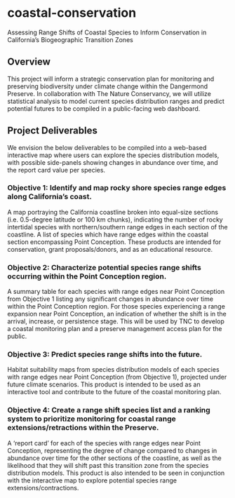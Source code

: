 # coastal-conservation
Assessing Range Shifts of Coastal Species to Inform Conservation in California’s Biogeographic Transition Zones

## Overview
This project will inform a strategic conservation plan for monitoring and preserving biodiversity under climate change within the Dangermond Preserve. 
In collaboration with The Nature Conservancy, we will utilize statistical analysis to model current species distribution ranges and predict potential 
futures to be compiled in a public-facing web dashboard.

## Project Deliverables

We envision the below deliverables to be compiled into a web-based interactive map where users can explore the species distribution models,
with possible side-panels showing changes in abundance over time, and the report card value per species.

### Objective 1: Identify and map rocky shore species range edges along California’s coast.

A map portraying the California coastline broken into equal-size sections (i.e. 0.5-degree latitude or
100 km chunks), indicating the number of rocky intertidal species with northern/southern range
edges in each section of the coastline. A list of species which have range edges within the coastal
section encompassing Point Conception. These products are intended for conservation, grant
proposals/donors, and as an educational resource.

### Objective 2: Characterize potential species range shifts occurring within the Point Conception region.

A summary table for each species with range edges near Point Conception from Objective 1 listing
any significant changes in abundance over time within the Point Conception region. For those species
experiencing a range expansion near Point Conception, an indication of whether the shift is in the
arrival, increase, or persistence stage. This will be used by TNC to develop a coastal monitoring plan
and a preserve management access plan for the public.

### Objective 3: Predict species range shifts into the future.

Habitat suitability maps from species distribution models of each species with range edges near
Point Conception (from Objective 1), projected under future climate scenarios. This product is
intended to be used as an interactive tool and contribute to the future of the coastal monitoring plan.

### Objective 4: Create a range shift species list and a ranking system to prioritize monitoring for coastal range extensions/retractions within the Preserve.

A ‘report card’ for each of the species with range edges near Point Conception, representing the
degree of change compared to changes in abundance over time for the other sections of the coastline,
as well as the likelihood that they will shift past this transition zone from the species distribution
models. This product is also intended to be seen in conjunction with the interactive map to explore
potential species range extensions/contractions.
